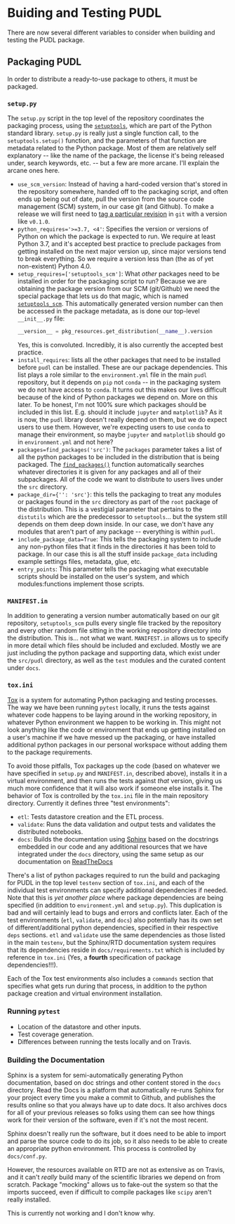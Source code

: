 # Buiding and Testing PUDL
There are now several different variables to consider when building and testing
the PUDL package.

 ## Packaging PUDL
In order to distribute a ready-to-use package to others, it must be packaged.
### `setup.py`
The `setup.py` script in the top level of the repository coordinates the
packaging process, using the
[`setuptools`](https://setuptools.readthedocs.io/en/latest/), which are part of
the Python standard library. `setup.py` is really just a single function call,
to the `setuptools.setup()` function, and the parameters of that function are
metadata related to the Python package. Most of them are relatively self
explanatory -- like the name of the package, the license it's being released
under, search keywords, etc. -- but a few are more arcane. I'll explain the
arcane ones here.

 * `use_scm_version`: Instead of having a hard-coded version that's stored in
   the repository somewhere, handed off to the packaging script, and often ends
   up being out of date, pull the version from the source code management (SCM)
   system, in our case git (and Github). To make a release we will first need
   to [tag a particular
   revision](https://help.github.com/en/articles/creating-releases) in `git`
   with a version like `v0.1.0`.
 * `python_requires='>=3.7, <4'`: Specifies the version or versions of Python
   on which the package is expected to run. We require at least Python 3.7, and
   it's accepted best practice to preclude packages from getting installed on
   the next major version up, since major versions tend to break everything. So
   we require a version less than (the as of yet non-existent) Python 4.0.
 * `setup_requires=['setuptools_scm']`: What *other* packages need to be
   installed in order for the packaging script to run? Because we are obtaining
   the package version from our SCM (git/Github) we need the special package
   that lets us do that magic, which is named
   [`setuptools_scm`](https://github.com/pypa/setuptools_scm). This
   automatically generated version number can then be accessed in the package
   metadata, as is done our top-level `__init__.py` file:
   ```py
   __version__ = pkg_resources.get_distribution(__name__).version
   ```
   Yes, this is convoluted. Incredibly, it is also currently the accepted best
   practice.
 * `install_requires`: lists all the other packages that need to be installed
   before `pudl` can be installed. These are our package dependencies. This
   list plays a role similar to the `environment.yml` file in the main `pudl`
   repository, but it depends on `pip` not `conda` -- in the packaging system
   we do not have access to `conda`. It turns out this makes our lives
   difficult because of the kind of Python packages we depend on. More on this
   later. To be honest, I'm not 100% sure which packages should be included in
   this list. E.g. should it include `jupyter` and `matplotlib`? As it is now,
   the `pudl` library doesn't really depend on them, but we do expect users to
   use them. However, we're expecting users to use `conda` to manage their
   environment, so maybe `jupyter` and `matplotlib` should go in
   `environment.yml` and not here?
 * `packages=find_packages('src')`: The `packages` parameter takes a list of
    all the python packages to be included in the distribution that is being
    packaged. The [`find_packages()`](https://setuptools.readthedocs.io/en/latest/setuptools.html#using-find-packages) function automatically searches whatever
    directories it is given for any packages and all of their subpackages. All
    of the code we want to distribute to users lives under the `src` directory.
 * `package_dir={'': 'src'}`: this tells the packaging to treat any modules or
   packages found in the `src` directory as part of the `root` package of the
   distribution. This is a vestigial parameter that pertains to the `distutils`
   which are the predecessor to `setuptools`... but the system still depends on
   them deep down inside. In our case, we don't have any modules that aren't
   part of any package -- everything is within `pudl`.
 * `include_package_data=True`: This tells the packaging system to include any
   non-python files that it finds in the directories it has been told to
   package. In our case this is all the stuff inside `package_data` including
   example settings files, metadata, glue, etc.
 * `entry_points`: This parameter tells the packaging what executable scripts
   should be installed on the user's system, and which modules:functions
   implement those scripts.

### `MANIFEST.in`
In addition to generating a version number automatically based on our git
repository, `setuptools_scm` pulls every single file tracked by the repository
and every other random file sitting in the working repository directory into
the distribution. This is... not what we want. `MANIFEST.in` allows us to
specify in more detail which files should be included and excluded. Mostly we
are just including the python package and supporting data, which exist under
the `src/pudl` directory, as well as the `test` modules and the curated content
under `docs`.

### `tox.ini`
[Tox](https://tox.readthedocs.io/en/latest/) is a system for automating Python
packaging and testing processes. The way we have been running `pytest` locally,
it runs the tests against whatever code happens to be laying around in the
working repository, in whatever Python environment we happen to be working in.
This might not look anything like the code or environment that ends up getting
installed on a user's machine if we have messed up the packaging, or have
installed additional python packages in our personal workspace without adding
them to the package requirements.

To avoid those pitfalls, Tox packages up the code (based on whatever we have
specified in `setup.py` and `MANIFEST.in`, described above), installs it in a
virtual environment, and then runs the tests against *that* version, giving us
much more confidence that it will also work if someone else installs it. The
behavior of Tox is controlled by the `tox.ini` file in the main repository
directory.  Currently it defines three "test environments":
 * `etl`: Tests datastore creation and the ETL process.
 * `validate`: Runs the data validation and output tests and validates the
   distributed notebooks.
 * `docs`: Builds the documentation using
   [Sphinx](https://www.sphinx-doc.org/en/master/) based on the docstrings
   embedded in our code and any additional resources that we have integrated
   under the `docs` directory, using the same setup as our documentation on
   [ReadTheDocs](https://readthedocs.org/projects/catalyst-cooperative-pudl/)

There's a list of python packages required to run the build and packaging for
PUDL in the top level `testenv` section of `tox.ini`, and each of the
individual test environments can specify additional dependencies if needed.
Note that this is *yet another place* where package dependencies are being
specified (in addition to `environment.yml` and `setup.py`). This duplication
is bad and will certainly lead to bugs and errors and conflicts later. Each of
the test environments (`etl`, `validate`, and `docs`) also potentially has its
own set of different/additional python dependencies, specified in their
respective `deps` sections. `etl` and `validate` use the same dependencies as
those listed in the main `testenv`, but the Sphinx/RTD documentation system
requires that its dependencies reside in `docs/requirements.txt` which is
included by reference in `tox.ini` (Yes, a **fourth** specification of package
dependencies!!!).

Each of the Tox test environments also includes a `commands` section that
specifies what gets run during that process, in addition to the python package
creation and virtual environment installation.


### Running `pytest`

 * Location of the datastore and other inputs.
 * Test coverage generation.
 * Differences between running the tests locally and on Travis.

### Building the Documentation
Sphinx is a system for semi-automatically generating Python documentation,
based on doc strings and other content stored in the `docs` directory. Read the
Docs is a platform that automatically re-runs Sphinx for your project every
time you make a commit to Github, and publishes the results online so that you
always have up to date docs. It also archives docs for all of your previous
releases so folks using them can see how things work for their version of the
software, even if it's not the most recent.

Sphinx doesn't really run the software, but it does need to be able to import
and parse the source code to do its job, so it also needs to be able to create
an appropriate python environment. This process is controlled by
`docs/conf.py`.

However, the resources available on RTD are not as extensive as on Travis, and
it can't *really* build many of the scientific libraries we depend on from
scratch. Package "mocking" allows us to fake-out the system so that the
imports succeed, even if difficult to compile packages like `scipy` aren't
really installed.

This is currently not working and I don't know why.
